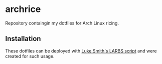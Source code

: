 # archrice
Repository containgin my dotfiles for Arch Linux ricing.

## Installation
These dotfiles can be deployed with [Luke Smith's LARBS script](https://github.com/LukeSmithxyz/LARBS) and were created for such usage.
